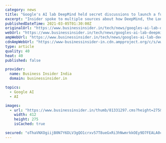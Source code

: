 ```yaml
---
category: news
title: "Google's AI lab DeepMind held secret discussions to launch a futuristic food division and one idea involved 'nutricube' vitamin supplements"
excerpt: "Insider spoke to multiple sources about how DeepMind, the London-based AI company acquired by Google in 2014, considered launching a food division with vegan food startup Hampton Creek ..."
publishedDateTime: 2021-03-05T01:30:00Z
originalUrl: "https://www.businessinsider.in/tech/news/googles-ai-lab-deepmind-held-secret-discussions-to-launch-a-futuristic-food-division-and-one-idea-involved-nutricube-vitamin-supplements/articleshow/81331385.cms"
webUrl: "https://www.businessinsider.in/tech/news/googles-ai-lab-deepmind-held-secret-discussions-to-launch-a-futuristic-food-division-and-one-idea-involved-nutricube-vitamin-supplements/articleshow/81331385.cms"
ampWebUrl: "https://www.businessinsider.in/tech/news/googles-ai-lab-deepmind-held-secret-discussions-to-launch-a-futuristic-food-division-and-one-idea-involved-nutricube-vitamin-supplements/amp_articleshow/81331385.cms"
cdnAmpWebUrl: "https://www-businessinsider-in.cdn.ampproject.org/c/s/www.businessinsider.in/tech/news/googles-ai-lab-deepmind-held-secret-discussions-to-launch-a-futuristic-food-division-and-one-idea-involved-nutricube-vitamin-supplements/amp_articleshow/81331385.cms"
type: article
quality: 40
heat: 40
published: false

provider:
  name: Business Insider India
  domain: businessinsider.in

topics:
  - Google AI
  - AI

images:
  - url: "https://www.businessinsider.in/thumb/81331297.cms?height=275&width=412"
    width: 412
    height: 275
    isCached: true

secured: "oThaVNXOgiijB0N7Y6DLV3gQO1crxv57T8ueGxRi3hNwmrkkOEy9D7FEALA0cag+6sszmgwXT5ooBTKGxYg7kkqHojbl4iCOlxJAnwwRZG6uQx8txEwjQF6eSAaWvq9np8PrDJMYh6OD1TngeRYqvCq5/c751+n2mN72o4eynQB5yyvQ/RbgPxxz0W2nHmjbN4del+3uD7MpriLml59iN7SUIAKpnN+cynhIGQpmOwo21dmb7t3SsNJKi2X5iRy7p61DWzziME84+cvgybguXXqNMLAtUyCAu6mLVrNfFV/gRCR+yXY/CJv5AxrFH/YC/cizJowWfF9UTq8uiQ7WtuP7kpNH/d9zC/QsFkV7+Hs=;IHP6fxBtN32+na8ukTtLrg=="
---
```


